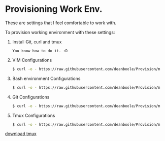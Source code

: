 Provisioning Work Env.
=========

These are settings that I feel comfortable to work with.

To provision working environment with these settings:

1. Install Git, curl and tmux

    ```
    You know how to do it. :D
    ```

2. VIM Configurations

    ```bash
    $ curl -o - https://raw.githubusercontent.com/deanboole/Provision/master/scripts/vim-install.sh | sh
    ```

3. Bash environment Configurations

    ```bash
    $ curl -o - https://raw.githubusercontent.com/deanboole/Provision/master/scripts/bashrc-install.sh | sh
    ```

4. Git Configurations

    ```bash
    $ curl -o - https://raw.githubusercontent.com/deanboole/Provision/master/scripts/git-install.sh | sh
    ```

5. Tmux Configurations

    ```bash
    $ curl -o - https://raw.githubusercontent.com/deanboole/Provision/master/scripts/tmux-install.sh | sh
    ```

[download tmux](https://packages.debian.org/wheezy-backports/tmux)
